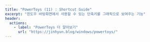 ```yaml
---
title: "PowerToys (11) : Shortcut Guide"
excerpt: "윈도우 바탕화면에서 사용할 수 있는 단축키를 그래픽으로 보여주는 기능"
header:
  actions:
    - label: "PowerToys 더 알아보기"
      url: "https://jinhyun.blog/windows/powertoys/"
---
```


